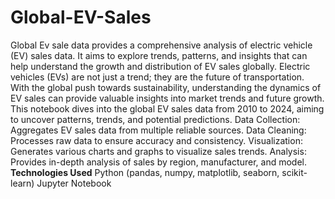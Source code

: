 # Global-EV-Sales
Global Ev sale data provides a comprehensive analysis of electric vehicle (EV) sales data. It aims to explore trends, patterns, and insights that can help understand the growth and distribution of EV sales globally.
Electric vehicles (EVs) are not just a trend; they are the future of transportation. With the global push towards sustainability, understanding the dynamics of EV sales can provide valuable insights into market trends and future growth. This notebook dives into the global EV sales data from 2010 to 2024, aiming to uncover patterns, trends, and potential predictions.
Data Collection: Aggregates EV sales data from multiple reliable sources.
Data Cleaning: Processes raw data to ensure accuracy and consistency.
Visualization: Generates various charts and graphs to visualize sales trends.
Analysis: Provides in-depth analysis of sales by region, manufacturer, and model.
**Technologies Used**
Python (pandas, numpy, matplotlib, seaborn, scikit-learn)
Jupyter Notebook
